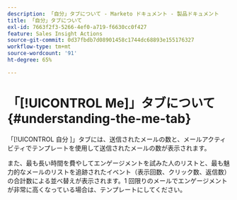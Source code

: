 ```yaml
---
description: 「自分」タブについて - Marketo ドキュメント - 製品ドキュメント
title: 「自分」タブについて
exl-id: 7663f2f3-5266-4ef0-a719-f6630cc0f427
feature: Sales Insight Actions
source-git-commit: 0d37fbdb7d08901458c1744dc68893e155176327
workflow-type: tm+mt
source-wordcount: '91'
ht-degree: 65%

---
```


# 「[!UICONTROL Me]」タブについて {#understanding-the-me-tab}

「[!UICONTROL  自分 ]」タブには、送信されたメールの数と、メールアクティビティでテンプレートを使用して送信されたメールの数が表示されます。

また、最も長い時間を費やしてエンゲージメントを試みた人のリストと、最も魅力的なメールのリストを追跡されたイベント（表示回数、クリック数、返信数）の合計数による並べ替えが表示されます。1 回限りのメールでエンゲージメントが非常に高くなっている場合は、テンプレートにしてください。

